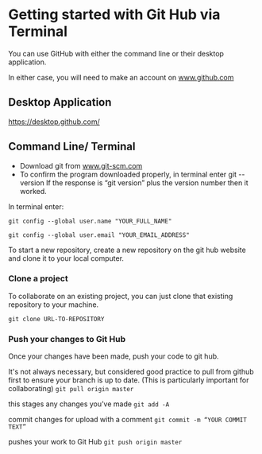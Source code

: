 # Getting started with Git Hub via Terminal


You can use GitHub with either the command line or their desktop application.

In either case, you will need to make an account on www.github.com

## Desktop Application
https://desktop.github.com/

## Command Line/ Terminal
* Download git from www.git-scm.com
* To confirm the program downloaded properly, in terminal enter git --version
If the response is “git version” plus the version number then it worked.

In terminal enter:

`git config --global user.name "YOUR_FULL_NAME"`

`git config --global user.email "YOUR_EMAIL_ADDRESS"`

To start a new repository, create a new repository on the git hub website and clone it to your local computer.

### Clone a project
To collaborate on an existing project, you can just clone that existing repository to your machine. 

`git clone URL-TO-REPOSITORY`

### Push your changes to Git Hub
Once your changes have been made, push your code to git hub.

It's not always necessary, but considered good practice to pull from github first to ensure your branch is up to date. (This is particularly important for collaborating)
`git pull origin master`

this stages any changes you’ve made
`git add -A`

commit changes for upload with a comment
`git commit -m “YOUR COMMIT TEXT” `

pushes your work to Git Hub
`git push origin master`
